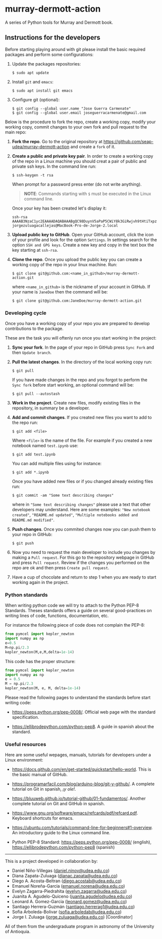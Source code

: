 # murray-dermott-action
A series of Python tools for Murray and Dermott book.

## Instructions for the developers

Before starting playing around with git please install the basic
required packages and perform some configurations:

1. Update the packages repositories:

   ```linux
   $ sudo apt update
   ```

2. Install `git` and `emacs`:

   ```linux
   $ sudo apt install git emacs
   ```

3. Configure git (optional):

   ```linux
   $ git config --global user.name "Jose Guerra Carmenate"
   $ git config --global user.email joseguerracarmenate@gmail.com
   ```

Below is the procedure to fork the repo, create a working copy, modify
your working copy, commit changes to your own fork and pull request to
the main repo:

1. **Fork the repo**. Go to the original repository at
   https://github.com/seap-udea/murray-dermott-action and create a
   `fork` of it.

2. **Create a public and private key pair**. In order to create a
   working copy of the repo in a Linux machine you should creat a pair
   of public and private ssh keys. In the command line run:

   ```linux
   $ ssh-keygen -t rsa
   ```

   When prompt for a password press enter (do not write anything).

   > **NOTE**: Commands starting with `$` must be executed in the
     Linux command line.

   Once your key has been created let's display it:

   ``` $ cat $HOME/.ssh/id_rsa.pub ssh-rsa
   ssh-rsa AAAAB3NzaC1yc2EAAAADAQABAAABgQC98DuynV5aPaP5CWiY8k3GiRwjvh9tHtiTxpzQ48s3pNj8iqxjr8YUuoaJghqenXwjgvxHBkPqtR8x6sWIw+ijV/bsRq49NloQDvr5d9QPsgpHk4omSDr+z9ZTGNKpQnv0YodvuwxuHA87puNWKmwKSk+8hMtG9VI6mnzL/SbzZfDoj+Z6fwSckmDG+XP7he0ARkzXrktkRTTLebA34NoGf5vzL7Xz9gAyFwocrbpeUARVDAV6y3C41mCh90tPeFViMUeGpWES6gsQBdvY1GV5blVoUQMLZH5IDp7hKbJoysKE=
   jorgezuluagacallejas@MacBook-Pro-de-Jorge-2.local
   ```
     
3. **Upload public key to GitHub**. Open your GitHub account, click
   the icon of your profile and look for the option `Settings`. In
   settings search for the option `SSH and GPG keys`. Create a new key
   and copy in the text box the key starting at `ssh-rsa`.

4. **Clone the repo**. Once you upload the public key you can create a
   working copy of the repo in your linux machine. Run:

   ```linux
   $ git clone git@github.com:<name_in_github>/murray-dermott-action.git
   ```

   where `<name_in_github>` is the nickname of your account in
   GitHub. If your name is `JaneDoe` then the command will be:

   ```linux
   $ git clone git@github.com:JaneDoe/murray-dermott-action.git
   ```

### Developing cycle

Once you have a working copy of your repo you are prepared to develop
contributions to the package.

These are the task you will oftenly run once you start working in the
project:

1. **Sync your fork**. In the page of your repo in GitHub press `Sync
   Fork` and then `Update branch`.

2. **Pull the latest changes**. In the directory of the local working
   copy run:

   ```linux
   $ git pull
   ```

   If you have made changes in the repo and you forgot to perform the
   `Sync fork` before start working, an optional command will be:

   ```linux
   $ git pull --autostash
   ```


3. **Work in the project**. Create new files, modify existing files in
   the repository, in summary be a developer.

4. **Add and commit changes**. If you created new files you want to
   add to the repo run:

   ```linux
   $ git add <file>
   ```

   Where `<file>` is the name of the file. For example if you created a new notebook named `test.ipynb` use:

   ```linux
   $ git add test.ipynb
   ```

   You can add multiple files using for instance:

   ```linux
   $ git add *.ipynb
   ```

   Once you have added new files or if you changed already existing files run:

   ```linux
   $ git commit -am "Some text describing changes"
   ```

   where in `"Some text describing changes"` please use a text that
   other developers may understand. Here are some examples: `"New
   notebook created"`, `"README.md updated"`, `"Multiple notebooks
   added and README.md modified"`.

5. **Push changes**. Once you commited changes now you can push them
   to your repo in GitHub:

   ```linux
   $ git push
   ```

6. Now you need to request the main developer to include you changes
   by making a `Pull request`. For this go to the repository webpage
   in GitHub and press `Pull request`. Review if the changes you
   performed on the repo are ok and then press `Create pull request`.

7. Have a cup of chocolate and return to step 1 when you are ready to
   start working again in the project.

### Python standards

When writing python code we will try to attach to the Python PEP-8
Standards. Theses standards offers a guide on several good-practices
on writing lines of code, functions, documentation, etc.

For instance the following piece of code does not complain the PEP-8:

```python
from pymcel import kepler_newton
import numpy as np
e=0.5
M=np.pi/2.3
kepler_newton(M,e,M,delta=1e-14)
```

This code has the proper structure:
```python
from pymcel import kepler_newton
import numpy as np
e = 0.5
M = np.pi/2.3
kepler_newton(M, e, M, delta=1e-14)
```

Please read the following pages to understand the standards before
start writing code:

- https://peps.python.org/pep-0008/. Official web page with the
  standard specification.

- https://ellibrodepython.com/python-pep8. A guide in spanish about
  the standard.

### Useful resources

Here are some useful wepages, manuals, tutorials for developers under
a Linux environment:

- https://docs.github.com/en/get-started/quickstart/hello-world. This
  is the basic manual of GitHub.

- https://programarfacil.com/blog/arduino-blog/git-y-github/. A
  complete tutorial on Git in spanish, *¡y ole!*.

- https://bluuweb.github.io/tutorial-github/01-fundamentos/. Another
  complete tutorial on Git and GitHub in spanish.

- https://www.gnu.org/software/emacs/refcards/pdf/refcard.pdf. Keyboard
  shortcuts for emacs.

- https://ubuntu.com/tutorials/command-line-for-beginners#1-overview. An
  introductory guide to the Linux command line.

- Python PEP-8 Standard: https://peps.python.org/pep-0008/ (english), https://ellibrodepython.com/python-pep8 (spanish)

---------

This is a project developed in collaboration by:

- Daniel Niño-Villegas (daniel.ninov@udea.edu.co)
- Diana Zapata-Zuluaga (dianac.zapata@udea.edu.co)
- Diego A. Acosta-Beltran (diego.acostab@udea.edu.co)
- Emanuel Noreña-Garcia (emanuel.norena@udea.edu.co)
- Evelyn Zagarra-Piedrahita (evelyn.zagarra@udea.edu.co)
- Juanita A. Agudelo-Quiceno (juanita.agudelo@udea.edu.co)
- Leonard A. Gomez-Garcia (leonard.gomez@udea.edu.co)
- Santiago Herrera-Guzmán (santiago.herrerag1@udea.edu.co)
- Sofia Arboleda-Bolivar (sofia.arboledab@udea.edu.co)
- Jorge I. Zuluaga (jorge.zuluaga@udea.edu.co) [Coordinator]  

All of them from the undergraduate program in astronomy of the
University of Antioquia.